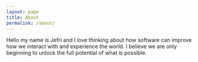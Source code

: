 ```yaml
---
layout: page
title: About
permalink: /about/
---
```


Hello my name is Jefri and I love thinking about how software can improve how we interact with and experience the world. I believe we are only beginning to unlock the full potential of what is possible. 
